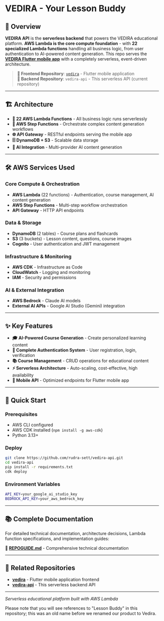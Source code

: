 # VEDIRA - Your Lesson Buddy

## 🚀 **Overview**

**VEDIRA API** is the **serverless backend** that powers the VEDIRA educational platform. **AWS Lambda is the core compute foundation** - with **22 specialized Lambda functions** handling all business logic, from user authentication to AI-powered content generation. This repo serves the [**VEDIRA Flutter mobile app**](https://github.com/DB-25/vedira) with a completely serverless, event-driven architecture.

> **🔗 Frontend Repository**: [`vedira`](https://github.com/DB-25/vedira) - Flutter mobile application  
> **🔗 Backend Repository**: `vedira-api` - This serverless API (current repository)

---

## 🏗️ **Architecture**

- **🚀 22 AWS Lambda Functions** - All business logic runs serverlessly
- **🔄 AWS Step Functions** - Orchestrate complex content generation workflows
- **🌐 API Gateway** - RESTful endpoints serving the mobile app
- **🗄️ DynamoDB + S3** - Scalable data storage
- **🤖 AI Integration** - Multi-provider AI content generation

---

## 🛠️ **AWS Services Used**

### **Core Compute & Orchestration**
- **AWS Lambda** (22 functions) - Authentication, course management, AI content generation
- **AWS Step Functions** - Multi-step workflow orchestration
- **API Gateway** - HTTP API endpoints

### **Data & Storage**
- **DynamoDB** (2 tables) - Course plans and flashcards
- **S3** (3 buckets) - Lesson content, questions, course images
- **Cognito** - User authentication and JWT management

### **Infrastructure & Monitoring**
- **AWS CDK** - Infrastructure as Code
- **CloudWatch** - Logging and monitoring
- **IAM** - Security and permissions

### **AI & External Integration**
- **AWS Bedrock** - Claude AI models
- **External AI APIs** - Google AI Studio (Gemini) integration

---

## ✨ **Key Features**

- **🎓 AI-Powered Course Generation** - Create personalized learning content
- **🔐 Complete Authentication System** - User registration, login, verification
- **📚 Course Management** - CRUD operations for educational content
- **⚡ Serverless Architecture** - Auto-scaling, cost-effective, high availability
- **📱 Mobile API** - Optimized endpoints for Flutter mobile app

---

## 🚀 **Quick Start**

### **Prerequisites**
- AWS CLI configured
- AWS CDK installed (`npm install -g aws-cdk`)
- Python 3.13+

### **Deploy**
```bash
git clone https://github.com/rudra-sett/vedira-api.git
cd vedira-api
pip install -r requirements.txt
cdk deploy
```

### **Environment Variables**
```bash
API_KEY=your_google_ai_studio_key
BEDROCK_API_KEY=your_aws_bedrock_key
```

---

## 📚 **Complete Documentation**

For detailed technical documentation, architecture decisions, Lambda function specifications, and implementation guides:

**📖 [REPOGUIDE.md](./REPOGUIDE.md)** - Comprehensive technical documentation

---

## 🔗 **Related Repositories**

- **[vedira](https://github.com/DB-25/vedira)** - Flutter mobile application frontend
- **[vedira-api](https://github.com/rudra-sett/vedira-api)** - This serverless backend API

---

*Serverless educational platform built with AWS Lambda*

Please note that you will see references to "Lesson Buddy" in this repository; this was an old name before we renamed our product to Vedira.
